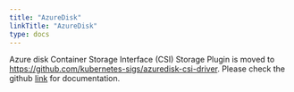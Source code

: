 ```yaml
---
title: "AzureDisk"
linkTitle: "AzureDisk"
type: docs
---
```


Azure disk Container Storage Interface (CSI) Storage Plugin is moved to <https://github.com/kubernetes-sigs/azuredisk-csi-driver>. Please check the github [link](https://github.com/kubernetes-sigs/azuredisk-csi-driver) for documentation.
